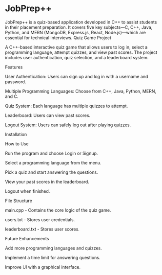 # JobPrep++
JobPrep++ is a quiz-based application developed in C++ to assist students in their placement preparation. It covers five key subjects—C, C++, Java, Python, and MERN (MongoDB, Express.js, React, Node.js)—which are essential for technical interviews.
Quiz Game Project

A C++-based interactive quiz game that allows users to log in, select a programming language, attempt quizzes, and view past scores. The project includes user authentication, quiz selection, and a leaderboard system.

Features

User Authentication: Users can sign up and log in with a username and password.

Multiple Programming Languages: Choose from C++, Java, Python, MERN, and C.

Quiz System: Each language has multiple quizzes to attempt.

Leaderboard: Users can view past scores.

Logout System: Users can safely log out after playing quizzes.

Installation

How to Use

Run the program and choose Login or Signup.

Select a programming language from the menu.

Pick a quiz and start answering the questions.

View your past scores in the leaderboard.

Logout when finished.

File Structure

main.cpp - Contains the core logic of the quiz game.

users.txt - Stores user credentials.

leaderboard.txt - Stores user scores.

Future Enhancements

Add more programming languages and quizzes.

Implement a time limit for answering questions.

Improve UI with a graphical interface.
